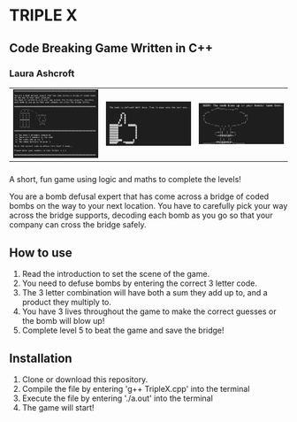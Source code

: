 # TRIPLE X

## Code Breaking Game Written in C++

### Laura Ashcroft

<table>
<td><img src="./Images/game_intro.png" width="200px" height="auto" alt="game introduction"></td>
<td><img src="./Images/game_success.png" width="200px" height="auto" alt="level passed screenshot"></td>
<td><img src="./Images/game_failure.png" width="200px" height="auto" alt="level failed screenshot"></td>
</table>

###

A short, fun game using logic and maths to complete the levels!

You are a bomb defusal expert that has come across a bridge of coded bombs on the way to your next location.
You have to carefully pick your way across the bridge supports, decoding each bomb as you go so that your company can cross the bridge safely.

## How to use

1. Read the introduction to set the scene of the game.
2. You need to defuse bombs by entering the correct 3 letter code.
3. The 3 letter combination will have both a sum they add up to, and a product they multiply to.
4. You have 3 lives throughout the game to make the correct guesses or the bomb will blow up!
5. Complete level 5 to beat the game and save the bridge!

## Installation

1. Clone or download this repository.
2. Compile the file by entering 'g++ TripleX.cpp' into the terminal
3. Execute the file by entering './a.out' into the terminal
4. The game will start!
